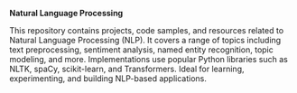 **Natural Language Processing**

This repository contains projects, code samples, and resources related to Natural Language Processing (NLP). 
It covers a range of topics including text preprocessing, sentiment analysis, named entity recognition, topic modeling, and more.
Implementations use popular Python libraries such as NLTK, spaCy, scikit-learn, and Transformers. Ideal for learning, experimenting, and building NLP-based applications.
